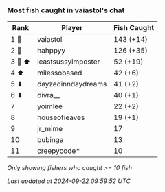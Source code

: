 ### Most fish caught in vaiastol's chat
| Rank | Player | Fish Caught |
|------|--------|-----------|
| 1 🥇  | vaiastol  | 143 (+14) |
| 2 🥈  | hahppyy  | 126 (+35) |
| 3 🥉 ⬆ | leastsussyimposter  | 52 (+19) |
| 4 ⬆ | milessobased  | 42 (+6) |
| 5 ⬇ | dayzedinndaydreams  | 41 (+2) |
| 6 ⬇ | divra__  | 40 (+1) |
| 7  | yoimlee  | 22 (+2) |
| 8  | houseofieaves  | 19 (+1) |
| 9  | jr_mime  | 17 |
| 10  | bubinga  | 13 |
| 11  | creepycode*  | 10 |

_Only showing fishers who caught >= 10 fish_

_Last updated at 2024-09-22 09:59:52 UTC_